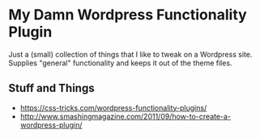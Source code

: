 My Damn Wordpress Functionality Plugin
======================================

Just a (small) collection of things that I like to tweak on a Wordpress site. Supplies "general" functionality and keeps it out of the theme files.

## Stuff and Things
- https://css-tricks.com/wordpress-functionality-plugins/
- http://www.smashingmagazine.com/2011/09/how-to-create-a-wordpress-plugin/
